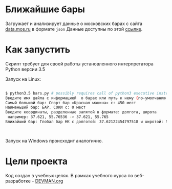 
# Ближайшие бары  
  
Загружает и анализирует данные о московских барах с сайта [data.mos.ru](https://data.mos.ru/) в формате `json` 
Данные доступны по этой [ссылке](http://data.mos.ru/opendata/7710881420-bary).

  
# Как запустить  
  
Скрипт требует для своей работы установленного интерпретатора Python версии 3.5  
  
Запуск на Linux:  
  
```bash  
  
$ python3.5 bars.py # possibly requires call of python3 executive instead of just python  
Введите имя файла с информацией  о барах или путь к нему (по-умолчанию bars.json) -> bars.json
Самый большой бар: Спорт бар «Красная машина» с: 450 мест
Наименьший бар: БАР. СОКИ с: 0 мест
Введите координаты, разделенные запятой в формате: долгота, широта
 например: 37.621, 55.76536 -> 37.621, 55.765
Ближайший бар: Глобал бар НК с долготой: 37.62122454797518 и широтой: 55.76514637303136

  
```  
  
Запуск на Windows происходит аналогично.  
  
# Цели проекта  
  
Код создан в учебных целях. В рамках учебного курса по веб-разработке - [DEVMAN.org](https://devman.org)